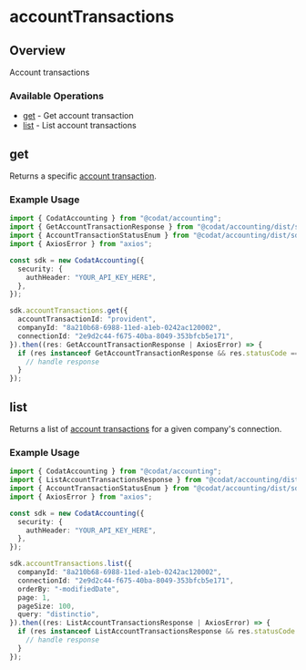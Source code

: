 # accountTransactions

## Overview

Account transactions

### Available Operations

* [get](#get) - Get account transaction
* [list](#list) - List account transactions

## get

Returns a specific [account transaction](https://docs.codat.io/accounting-api#/schemas/AccountTransaction).

### Example Usage

```typescript
import { CodatAccounting } from "@codat/accounting";
import { GetAccountTransactionResponse } from "@codat/accounting/dist/sdk/models/operations";
import { AccountTransactionStatusEnum } from "@codat/accounting/dist/sdk/models/shared";
import { AxiosError } from "axios";

const sdk = new CodatAccounting({
  security: {
    authHeader: "YOUR_API_KEY_HERE",
  },
});

sdk.accountTransactions.get({
  accountTransactionId: "provident",
  companyId: "8a210b68-6988-11ed-a1eb-0242ac120002",
  connectionId: "2e9d2c44-f675-40ba-8049-353bfcb5e171",
}).then((res: GetAccountTransactionResponse | AxiosError) => {
  if (res instanceof GetAccountTransactionResponse && res.statusCode == 200) {
    // handle response
  }
});
```

## list

Returns a list of [account transactions](https://docs.codat.io/accounting-api#/schemas/AccountTransaction) for a given company's connection.

### Example Usage

```typescript
import { CodatAccounting } from "@codat/accounting";
import { ListAccountTransactionsResponse } from "@codat/accounting/dist/sdk/models/operations";
import { AccountTransactionStatusEnum } from "@codat/accounting/dist/sdk/models/shared";
import { AxiosError } from "axios";

const sdk = new CodatAccounting({
  security: {
    authHeader: "YOUR_API_KEY_HERE",
  },
});

sdk.accountTransactions.list({
  companyId: "8a210b68-6988-11ed-a1eb-0242ac120002",
  connectionId: "2e9d2c44-f675-40ba-8049-353bfcb5e171",
  orderBy: "-modifiedDate",
  page: 1,
  pageSize: 100,
  query: "distinctio",
}).then((res: ListAccountTransactionsResponse | AxiosError) => {
  if (res instanceof ListAccountTransactionsResponse && res.statusCode == 200) {
    // handle response
  }
});
```

